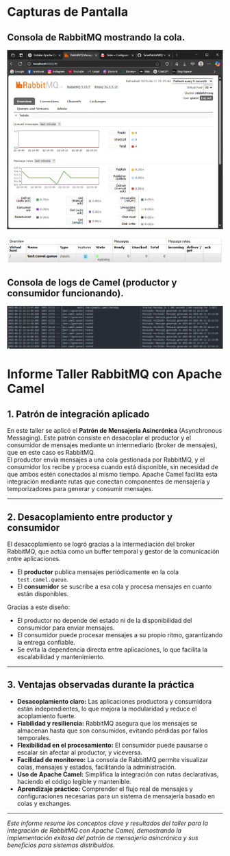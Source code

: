 # Capturas de Pantalla 

## Consola de RabbitMQ mostrando la cola. 

![](img/overviewRabbit.png)

![](img/queueRabbit.png)

## Consola de logs de Camel (productor y consumidor funcionando). 

![](img/consolaRabbit.png)


# Informe Taller RabbitMQ con Apache Camel

## 1. Patrón de integración aplicado

En este taller se aplicó el **Patrón de Mensajería Asincrónica** (Asynchronous Messaging). Este patrón consiste en desacoplar el productor y el consumidor de mensajes mediante un intermediario (broker de mensajes), que en este caso es RabbitMQ.  
El productor envía mensajes a una cola gestionada por RabbitMQ, y el consumidor los recibe y procesa cuando está disponible, sin necesidad de que ambos estén conectados al mismo tiempo. Apache Camel facilita esta integración mediante rutas que conectan componentes de mensajería y temporizadores para generar y consumir mensajes.

---

## 2. Desacoplamiento entre productor y consumidor

El desacoplamiento se logró gracias a la intermediación del broker RabbitMQ, que actúa como un buffer temporal y gestor de la comunicación entre aplicaciones.  
- El **productor** publica mensajes periódicamente en la cola `test.camel.queue`.  
- El **consumidor** se suscribe a esa cola y procesa mensajes en cuanto están disponibles.  

Gracias a este diseño:  
- El productor no depende del estado ni de la disponibilidad del consumidor para enviar mensajes.  
- El consumidor puede procesar mensajes a su propio ritmo, garantizando la entrega confiable.  
- Se evita la dependencia directa entre aplicaciones, lo que facilita la escalabilidad y mantenimiento.

---

## 3. Ventajas observadas durante la práctica

- **Desacoplamiento claro:** Las aplicaciones productora y consumidora están independientes, lo que mejora la modularidad y reduce el acoplamiento fuerte.  
- **Fiabilidad y resiliencia:** RabbitMQ asegura que los mensajes se almacenan hasta que son consumidos, evitando pérdidas por fallos temporales.  
- **Flexibilidad en el procesamiento:** El consumidor puede pausarse o escalar sin afectar al productor, y viceversa.  
- **Facilidad de monitoreo:** La consola de RabbitMQ permite visualizar colas, mensajes y estados, facilitando la administración.  
- **Uso de Apache Camel:** Simplifica la integración con rutas declarativas, haciendo el código legible y mantenible.  
- **Aprendizaje práctico:** Comprender el flujo real de mensajes y configuraciones necesarias para un sistema de mensajería basado en colas y exchanges.

---

*Este informe resume los conceptos clave y resultados del taller para la integración de RabbitMQ con Apache Camel, demostrando la implementación exitosa del patrón de mensajería asincrónica y sus beneficios para sistemas distribuidos.*
